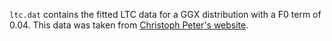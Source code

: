 `ltc.dat` contains the fitted LTC data for a GGX distribution with a F0 term of 0.04. This data was taken from [Christoph Peter's website](http://momentsingraphics.de/Siggraph2021.html).
